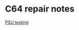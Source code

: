 # C64 repair notes

[PSU testing](https://retrogamestart.com/answers/replace-c64-power-supply-voltage-failure-will-kill-your-c64)

